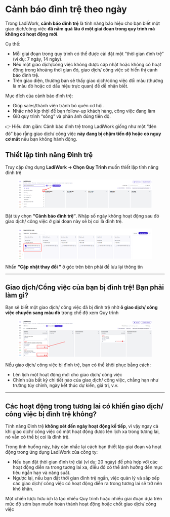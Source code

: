 # Cảnh báo đình trệ theo ngày

Trong LadiWork, **cảnh báo đình trệ** là tính năng báo hiệu cho bạn biết một giao dịch/công việc **đã nằm quá lâu ở một giai đoạn trong quy trình mà không có hoạt động mới**.

Cụ thể:

* Mỗi giai đoạn trong quy trình có thể được cài đặt một “thời gian đình trệ” (ví dụ: 7 ngày, 14 ngày).
* Nếu một giao dịch/công việc không được cập nhật hoặc không có hoạt động trong khoảng thời gian đó, giao dịch/ công việc sẽ hiển thị cảnh báo đình trệ.
* Trên giao diện, thường bạn sẽ thấy giao dịch/công việc đổi màu (thường là màu đỏ hoặc có dấu hiệu trực quan) để dễ nhận biết.

Mục đích của cảnh báo đình trệ:

* Giúp sales/thành viên tránh bỏ quên cơ hội.
* Nhắc nhở kịp thời để bạn follow-up khách hàng, công việc đang làm&#x20;
* Giữ quy trình  “sống” và phản ánh đúng tiến độ.

👉 Hiểu đơn giản: Cảnh báo đình trệ trong LadiWork giống như một “đèn đỏ” báo rằng giao dịch/ công việc **này đang bị chậm tiến độ hoặc có nguy cơ mất** nếu bạn không hành động.

## Thiết lập tính năng Đình trệ

Truy cập ứng dụng **LadiWork -> Chọn Quy Trình** muốn thiết lập tính năng đình trệ&#x20;

<figure><img src="../../.gitbook/assets/image (1463).png" alt=""><figcaption></figcaption></figure>



Bật tùy chọn **“Cảnh báo đình trệ”**. Nhập số ngày không hoạt động sau đó giao dịch/ công việc ở giai đoạn này sẽ bị coi là đình trệ.

<figure><img src="../../.gitbook/assets/image (1464).png" alt=""><figcaption></figcaption></figure>

Nhấn **“Cập nhật thay đổi ”** ở góc trên bên phải để lưu lại thông tin&#x20;

***

## Giao dịch/Cồng việc của bạn bị đình trệ! Bạn phải làm gì?

Bạn sẽ biết một giao dịch/ công việc đã bị đình trệ nhờ **ô giao dịch/ công việc chuyển sang màu đỏ** trong chế độ xem Quy trình&#x20;

<figure><img src="../../.gitbook/assets/image (1466).png" alt=""><figcaption></figcaption></figure>

Nếu giao dịch/ công việc bị đình trệ, bạn có thể khôi phục bằng cách:

* Lên lịch một hoạt động mới cho giao dịch/ công việc
* Chỉnh sửa bất kỳ chi tiết nào của giao dịch/ công việc, chẳng hạn như trường tùy chỉnh, ngày kết thúc dự kiến, giá trị, v.v.

***

## Các hoạt động trong tương lai có khiến giao dịch/ công việc bị đình trệ không?

Tính năng Đình trệ **không xét đến ngày hoạt động kế tiếp**, vì vậy ngay cả khi giao dịch/ công việc có một hoạt động được lên lịch xa trong tương lai, nó vẫn có thể bị coi là đình trệ.

Trong tình huống này, hãy cân nhắc lại cách bạn thiết lập giai đoạn và hoạt động trong ứng dụng LadiWork của công ty:

* Nếu bạn đặt thời gian đình trệ dài (ví dụ: 20 ngày) để phù hợp với các hoạt động diễn ra trong tương lai xa, điều đó có thể ảnh hưởng đến mục tiêu ngắn hạn và năng suất.
* Ngược lại, nếu bạn đặt thời gian đình trệ ngắn, việc quản lý và sắp xếp các giao dịch/ công việc có hoạt động diễn ra trong tương lai sẽ trở nên khó khăn.

Một chiến lược hữu ích là tạo nhiều Quy trình  hoặc nhiều giai đoạn dựa trên mức độ sớm bạn muốn hoàn thành hoạt động hoặc chốt giao dịch/ công việc
